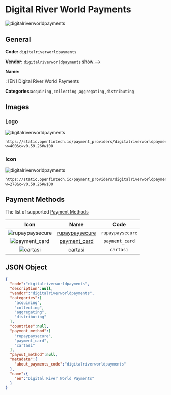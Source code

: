 
# Digital River World Payments 
![digitalriverworldpayments](https://static.openfintech.io/payment_providers/digitalriverworldpayments/logo.png?w=400&c=v0.59.26#w100)  

## General 
 
**Code:** `digitalriverworldpayments` 
 
**Vendor:** `digitalriverworldpayments` [show -->](/vendors/digitalriverworldpayments/) 
 
**Name:** 
 
:	[EN] Digital River World Payments 
 
**Categories:**`acquiring` ,`collecting` ,`aggregating` ,`distributing` 
 

## Images 

### Logo 
 
![digitalriverworldpayments](https://static.openfintech.io/payment_providers/digitalriverworldpayments/logo.png?w=400&c=v0.59.26#w100)  

```
https://static.openfintech.io/payment_providers/digitalriverworldpayments/logo.png?w=400&c=v0.59.26#w100
```  

### Icon 
 
![digitalriverworldpayments](https://static.openfintech.io/payment_providers/digitalriverworldpayments/icon.png?w=278&c=v0.59.26#w100)  

```
https://static.openfintech.io/payment_providers/digitalriverworldpayments/icon.png?w=278&c=v0.59.26#w100
```  

## Payment Methods 
 
The list of supported [Payment Methods](/payment-methods/) 

|Icon|Name|Code| 
|:---:|:---:|:---:| 
|![rupaypaysecure](https://static.openfintech.io/payment_methods/rupaypaysecure/icon.png?w=278&c=v0.59.26#w100) |[rupaypaysecure](/payment-methods/rupaypaysecure/)|`rupaypaysecure`| 
|![payment_card](https://static.openfintech.io/payment_methods/payment_card/icon.svg?w=278&c=v0.59.26#w100) |[payment_card](/payment-methods/payment_card/)|`payment_card`| 
|![cartasi](https://static.openfintech.io/payment_methods/cartasi/icon.png?w=278&c=v0.59.26#w100) |[cartasi](/payment-methods/cartasi/)|`cartasi`| 
 

## JSON Object 

```json
{
  "code":"digitalriverworldpayments",
  "description":null,
  "vendor":"digitalriverworldpayments",
  "categories":[
    "acquiring",
    "collecting",
    "aggregating",
    "distributing"
  ],
  "countries":null,
  "payment_method":[
    "rupaypaysecure",
    "payment_card",
    "cartasi"
  ],
  "payout_method":null,
  "metadata":{
    "about_payments_code":"digitalriverworldpayments"
  },
  "name":{
    "en":"Digital River World Payments"
  }
}
```  
